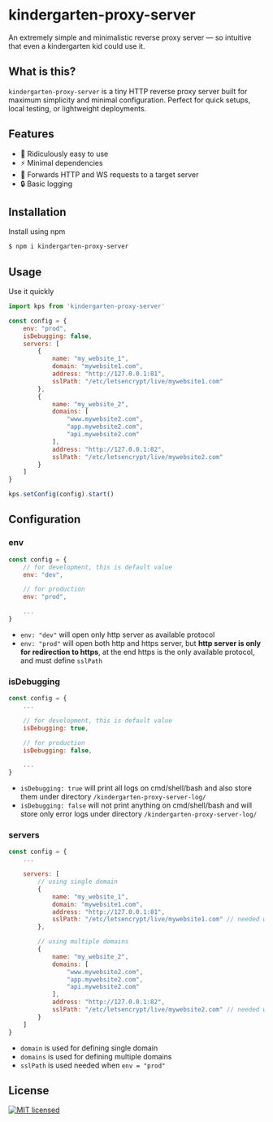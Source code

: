 # kindergarten-proxy-server
An extremely simple and minimalistic reverse proxy server — so intuitive that even a kindergarten kid could use it.

## What is this?

`kindergarten-proxy-server` is a tiny HTTP reverse proxy server built for maximum simplicity and minimal configuration. Perfect for quick setups, local testing, or lightweight deployments.

## Features

- 🚀 Ridiculously easy to use
- ⚡ Minimal dependencies
- 🔁 Forwards HTTP and WS requests to a target server
- 🔒 Basic logging

## Installation

Install using npm

```bash
$ npm i kindergarten-proxy-server
```

## Usage

Use it quickly

```javascript
import kps from 'kindergarten-proxy-server'

const config = {
    env: "prod",
    isDebugging: false,
    servers: [
        {
            name: "my_website_1",
            domain: "mywebsite1.com",
            address: "http://127.0.0.1:81",
            sslPath: "/etc/letsencrypt/live/mywebsite1.com"
        },
        {
            name: "my_website_2",
            domains: [
                "www.mywebsite2.com",
                "app.mywebsite2.com",
                "api.mywebsite2.com"
            ],
            address: "http://127.0.0.1:82",
            sslPath: "/etc/letsencrypt/live/mywebsite2.com"
        }
    ]
}

kps.setConfig(config).start()
```

## Configuration

### env

```javascript
const config = {
    // for development, this is default value
    env: "dev",

    // for production
    env: "prod",

    ...
}
```

* `env: "dev"` will open only http server as available protocol
* `env: "prod"` will open both http and https server, but **http server is only for redirection to https**, at the end https is the only available protocol, and must define `sslPath`

### isDebugging

```javascript
const config = {
    ...

    // for development, this is default value
    isDebugging: true,

    // for production
    isDebugging: false,

    ...
}
```

* `isDebugging: true` will print all logs on cmd/shell/bash and also store them under directory `/kindergarten-proxy-server-log/`
* `isDebugging: false` will not print anything on cmd/shell/bash and will store only error logs under directory `/kindergarten-proxy-server-log/`

### servers

```javascript
const config = {
    ...

    servers: [
        // using single domain
        {
            name: "my_website_1",
            domain: "mywebsite1.com",
            address: "http://127.0.0.1:81",
            sslPath: "/etc/letsencrypt/live/mywebsite1.com" // needed when env = "prod"
        },

        // using multiple domains
        {
            name: "my_website_2",
            domains: [
                "www.mywebsite2.com",
                "app.mywebsite2.com",
                "api.mywebsite2.com"
            ],
            address: "http://127.0.0.1:82",
            sslPath: "/etc/letsencrypt/live/mywebsite2.com" // needed when env = "prod"
        }
    ]
}
```

* `domain` is used for defining single domain
* `domains` is used for defining multiple domains
* `sslPath` is used needed when `env = "prod"`

## License

[![MIT licensed][license-image]][license-link]

[//]: # (badges)

[license-image]: https://img.shields.io/badge/license-MIT-blue.svg
[license-link]: https://github.com/harrynirsine/kindergarten-proxy-server/blob/main/LICENSE
